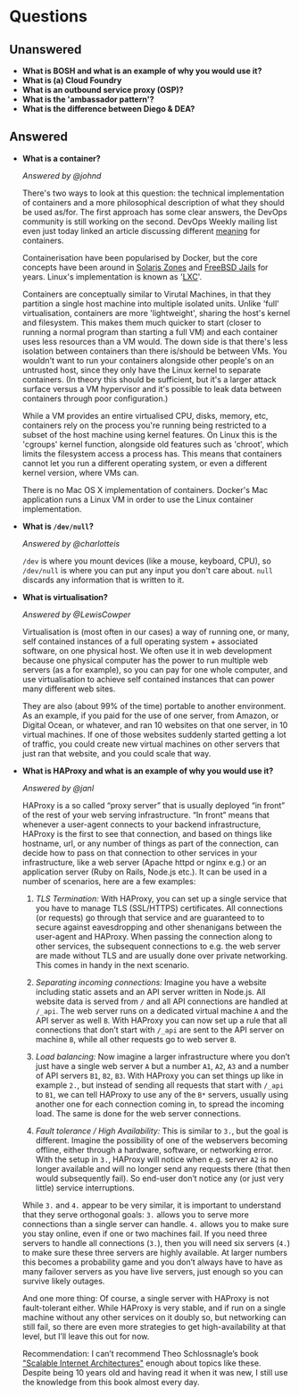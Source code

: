 # Questions

## Unanswered

- **What is BOSH and what is an example of why you would use it?**
- **What is (a) Cloud Foundry**
- **What is an outbound service proxy (OSP)?**
- **What is the 'ambassador pattern'?**
- **What is the difference between Diego & DEA?**

## Answered

- **What is a container?**

  _Answered by @johnd_

  There's two ways to look at this question: the technical implementation of
  containers and a more philosophical description of what they should be used
  as/for. The first approach has some clear answers, the DevOps community is still
  working on the second. DevOps Weekly mailing list even just today linked an article
  discussing different [meaning] for containers.

  Containerisation have been popularised by Docker, but the core concepts have
  been around in [Solaris Zones] and [FreeBSD Jails] for years. Linux's
  implementation is known as '[LXC]'.

  Containers are conceptually similar to Virutal Machines, in that they partition
  a single host machine into multiple isolated units. Unlike 'full' virtualisation,
  containers are more 'lightweight', sharing the host's kernel and filesystem.
  This makes them much quicker to start (closer to running a normal program than
  starting a full VM) and each container uses less resources than a VM would.
  The down side is that there's less isolation between containers than there
  is/should be between VMs. You wouldn't want to run your containers alongside
  other people's on an untrusted host, since they only have the Linux kernel
  to separate containers. (In theory this should be sufficient, but it's a larger
  attack surface versus a VM hypervisor and it's possible to leak data between
  containers through poor configuration.)

  While a VM provides an entire virtualised CPU, disks, memory, etc, containers
  rely on the process you're running being restricted to a subset of the host
  machine using kernel features. On Linux this is the 'cgroups' kernel function,
  alongside old features such as 'chroot', which limits the filesystem access a
  process has. This means that containers cannot let you run a different operating
  system, or even a different kernel version, where VMs can.

  There is no Mac OS X implementation of containers. Docker's Mac application runs
  a Linux VM in order to use the Linux container implementation.

- **What is `/dev/null`?**

  _Answered by @charlotteis_

  `/dev` is where you mount devices (like a mouse, keyboard, CPU), so
  `/dev/null` is where you can put any input you don't care about. `null`
  discards any information that is written to it.

- **What is virtualisation?**

  _Answered by @LewisCowper_

  Virtualisation is (most often in our cases) a way of running one, or many, self
  contained instances of a full operating system + associated software, on one
  physical host. We often use it in web development because one physical computer
  has the power to run multiple web servers (as a for example), so you can pay for
  one whole computer, and use virtualisation to achieve self contained instances
  that can power many different web sites.

  They are also (about 99% of the time) portable to another environment. As an
  example, if you paid for the use of one server, from Amazon, or Digital Ocean,
  or whatever, and ran 10 websites on that one server, in 10 virtual machines.
  If one of those websites suddenly started getting a lot of traffic, you could
  create new virtual machines on other servers that just ran that website, and
  you could scale that way.

- **What is HAProxy and what is an example of why you would use it?**

  _Answered by @janl_

  HAProxy is a so called “proxy server” that is usually deployed “in front” of
  the rest of your web serving infrastructure. “In front” means that whenever a
  user-agent connects to your backend infrastructure, HAProxy is the first to
  see that connection, and based on things like hostname, url, or any number of
  things as part of the connection, can decide how to pass on that connection to
  other services in your infrastructure, like a web server (Apache httpd or nginx e.g.)
  or an application server (Ruby on Rails, Node.js etc.). It can be used in a
  number of scenarios, here are a few examples:

  1. _TLS Termination:_ With HAProxy, you can set up a single service that you
  have to manage TLS (SSL/HTTPS) certificates. All connections (or requests) go
  through that service and are guaranteed to to secure against eavesdropping and
  other shenanigans between the user-agent and HAProxy. When passing the connection
  along to other services, the subsequent connections to e.g. the web server are
  made without TLS and are usually done over private networking. This comes in
  handy in the next scenario.

  2. _Separating incoming connections:_ Imagine you have a website including
  static assets and an API server written in Node.js. All website data is served
  from `/` and all API connections are handled at `/_api`. The web server runs on
  a dedicated virtual machine `A` and the API server as well `B`. With HAProxy
  you can now set up a rule that all connections that don’t start with `/_api`
  are sent to the API server on machine `B`, while all other requests go to
  web server `B`.

  3. _Load balancing:_ Now imagine a larger infrastructure where you don’t just
  have a single web server `A` but a number `A1`, `A2`, `A3` and a number of API
  servers `B1`, `B2`, `B3`. With HAProxy you can set things up like in example `2.`,
  but instead of sending all requests that start with `/_api` to `B1`, we can
  tell HAProxy to use any of the `B*` servers, usually using another one for each
  connection coming in, to spread the incoming load. The same is done for the
  web server connections.

  4. _Fault tolerance / High Availability:_ This is similar to `3.`, but the goal
  is different. Imagine the possibility of one of the webservers becoming offline,
  either through a hardware, software, or networking error. With the setup in `3.`,
  HAProxy will notice when e.g. server `A2` is no longer available and will no
  longer send any requests there (that then would subsequently fail). So end-user
  don’t notice any (or just very little) service interruptions.

    While `3.` and `4.` appear to be very similar, it is important to understand
    that they serve orthogonal goals: `3.` allows you to serve more connections
    than a single server can handle. `4.` allows you to make sure you stay online,
    even if one or two machines fail. If you need three servers to handle all
    connections (`3.`), then you will need six servers (`4.`) to make sure these
    three servers are highly available. At larger numbers this becomes a probability
    game and you don’t always have to have as many failover servers as you have
    live servers, just enough so you can survive likely outages.

    And one more thing: Of course, a single server with HAProxy is not fault-tolerant
    either. While HAProxy is very stable, and if run on a single machine without
    any other services on it doubly so, but networking can still fail, so there
    are even more strategies to get high-availability at that level, but I’ll leave
    this out for now.

  Recommendation: I can’t recommend Theo Schlossnagle’s book
  ["Scalable Internet Architectures"] enough about topics like these. Despite
  being 10 years old and having read it when it was new, I still use the knowledge
  from this book almost every day.

[meaning]: https://glyph.twistedmatrix.com/2016/08/defcontainer.html
[Solaris Zones]: https://en.wikipedia.org/wiki/Solaris_Containers
[FreeBSD Jails]: https://en.wikipedia.org/wiki/FreeBSD_jail
[LXC]: https://en.wikipedia.org/wiki/LXC
["Scalable Internet Architectures"]: https://www.amazon.co.uk/Scalable-Internet-Architectures-Developers-Library-ebook/dp/B001M60BLE/ref=sr_1_1?ie=UTF8&qid=1472402382&sr=8-1&keywords=theo+schlossnagle
